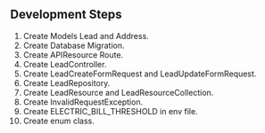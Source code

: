## Development Steps
1. Create Models Lead and Address.
2. Create Database Migration.
3. Create APIResource Route.
4. Create LeadController.
5. Create LeadCreateFormRequest and LeadUpdateFormRequest.
6. Create LeadRepository.
7. Create LeadResource and LeadResourceCollection.
8. Create InvalidRequestException.
9. Create ELECTRIC_BILL_THRESHOLD in env file.
10. Create enum class.
